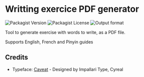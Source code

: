 # Writting exercice PDF generator

![Packagist Version](https://img.shields.io/packagist/v/eliepse/writing-exercise-pdf)
![Packagist License](https://img.shields.io/packagist/l/eliepse/writing-exercise-pdf)
![Output format](https://img.shields.io/badge/output-PDF-lightgrey)

Tool to generate exercise with words to write, as a PDF file.

Supports English, French and Pinyin guides

## Credits
- Typeface: [Caveat](https://github.com/googlefonts/caveat) - Designed by Impallari Type, Cyreal